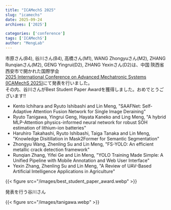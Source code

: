 ```yaml
---
title: "ICAMechS 2025"
slug: "icamechs"
date: 2025-09-24
archives: ['2025']

categories: ['conference']
tags: ['ICAMechS']
author: "MengLab"
---
```

市原さん(B4), 谷川さん(B4), 高橋さん(M1), WANG Zhongyuさん(M2), ZHANG Runqianさん(M2), GENG Yingrui(D2), ZHANG Yexinさん(D2)は、中国 陝西省 西安市で開かれた国際学会  
[2025 International Conference on Advanced Mechatronic Systems (ICAMechS 2025)](https://web.tuat.ac.jp/~deng/ICAMechS2025/icamechs2025.html)にて発表を行いました。  
その内、谷川さんがBest Student Paper Awardを獲得しました。おめでとうございます!!

- Kento Ichihara and Ryuto Ishibashi and Lin Meng, "SAAFNet: Self-Adaptive Attention Fusion Network for Single Image Deraining"
- Ryuto Tanigawa, Yingrui Geng, Hayata Kaneko and Ling Meng, "A hybrid MLP-Attention physics-informed neural network for robust SOH estimation of lithium-ion batteries"
- Haruhiro Takahashi, Ryuto Ishibashi, Taiga Tanaka and Lin Meng, "Knowledge Disitillation in Mask2Former for Semantic Segmentation"
- Zhongyu Wang, Zhenling Su and Lin Meng, "FS-YOLO: An efficient metallic crack detection framework"
- Runqian Zhang, Yifei Ge and Lin Meng, "YOLO Training Made Simple: A Unified Pipeline with Mobile Annotation and Web User Interface"
- Yexin Zhang, Zhenling Su and Lin Meng, "A Review of UAV-Based Artificial Intelligence Applications in Agriculture"

{{< figure src="/images/best_student_paper_award.webp" >}}

発表を行う谷川さん

{{< figure src="/images/tanigawa.webp" >}}
